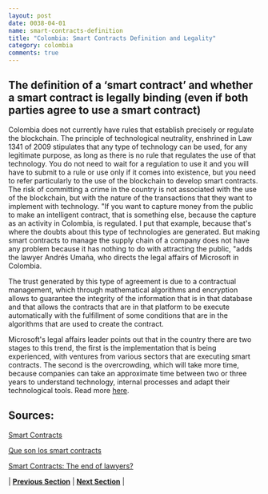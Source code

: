 ```yaml
---
layout: post
date: 0038-04-01
name: smart-contracts-definition
title: "Colombia: Smart Contracts Definition and Legality"
category: colombia
comments: true
---
```

## The definition of a ‘smart contract’ and whether a smart contract is legally binding (even if both parties agree to use a smart contract)
 
Colombia does not currently have rules that establish precisely or regulate the blockchain. The principle of technological neutrality, enshrined in Law 1341 of 2009 stipulates that any type of technology can be used, for any legitimate purpose, as long as there is no rule that regulates the use of that technology. You do not need to wait for a regulation to use it and you will have to submit to a rule or use only if it comes into existence, but you need to refer particularly to the use of the blockchain to develop smart contracts. The risk of committing a crime in the country is not associated with the use of the blockchain, but with the nature of the transactions that they want to implement with technology. "If you want to capture money from the public to make an intelligent contract, that is something else, because the capture as an activity in Colombia, is regulated. I put that example, because that's where the doubts about this type of technologies are generated. But making smart contracts to manage the supply chain of a company does not have any problem because it has nothing to do with attracting the public, "adds the lawyer Andrés Umaña, who directs the legal affairs of Microsoft in Colombia.

The trust generated by this type of agreement is due to a contractual management, which through mathematical algorithms and encryption allows to guarantee the integrity of the information that is in that database and that allows the contracts that are in that platform to be execute automatically with the fulfillment of some conditions that are in the algorithms that are used to create the contract.

Microsoft's legal affairs leader points out that in the country there are two stages to this trend, the first is the implementation that is being experienced, with ventures from various sectors that are executing smart contracts. The second is the overcrowding, which will take more time, because companies can take an approximate time between two or three years to understand technology, internal processes and adapt their technological tools. Read more [here](https://www.dinero.com/empresas/articulo/contratos-inteligentes-con-blockchain/257066).

## Sources:
[Smart Contracts](https://www.uexternado.edu.co/en/derecho-en/retos-y-desafios-de-los-contratos-inteligentes/)

[Que son los smart contracts](http://gerente.com/co/rss-article/que-son-los-smart-contracts/)

[Smart Contracts: The end of lawyers?](https://www.dinero.com/empresas/articulo/contratos-inteligentes-con-blockchain/257066)


| **[Previous Section]( https://neo-project.github.io/global-blockchain-compliance-hub//colombia/colombia-final-liability.html)** | **[Next Section]( https://neo-project.github.io/global-blockchain-compliance-hub//colombia/colombia-dispute-resolution.html)** |
